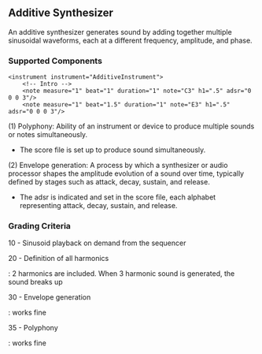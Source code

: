 ## Additive Synthesizer

An additive synthesizer generates sound by adding together multiple sinusoidal waveforms, each at a different frequency, amplitude, and phase.

### Supported Components
	<instrument instrument="AdditiveInstrument">
		<!-- Intro -->
		<note measure="1" beat="1" duration="1" note="C3" h1=".5" adsr="0 0 0 3"/>
		<note measure="1" beat="1.5" duration="1" note="E3" h1=".5" adsr="0 0 0 3"/>

(1) Polyphony: Ability of an instrument or device to produce multiple sounds or notes simultaneously.

- The score file is set up to produce sound simultaneously.

(2) Envelope generation: A process by which a synthesizer or audio processor shapes the amplitude evolution of a sound over time, typically defined by stages such as attack, decay, sustain, and release.

- The adsr is indicated and set in the score file, each alphabet representing attack, decay, sustain, and release.

### Grading Criteria
10 - Sinusoid playback on demand from the sequencer



20 - Definition of all harmonics

: 2 harmonics are included. When 3 harmonic sound is generated, the sound breaks up

30 - Envelope generation

: works fine

35 - Polyphony

: works fine
